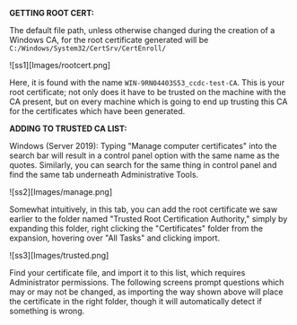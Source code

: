 
**GETTING ROOT CERT:**

The default file path, unless otherwise changed during the creation of a Windows CA, for the root certificate generated will be `C:/Windows/System32/CertSrv/CertEnroll/`

![ss1][Images/rootcert.png]

Here, it is found with the name `WIN-9RN04403S53_ccdc-test-CA`. This is your root certificate; not only does it have to be trusted on the machine with the CA present, but on every machine which is going to end up trusting this CA for the certificates which have been generated.

**ADDING TO TRUSTED CA LIST:**

Windows (Server 2019):
Typing "Manage computer certificates" into the search bar will result in a control panel option with the same name as the quotes. Similarly, you can search for the same thing in control panel and find the same tab underneath Administrative Tools.

![ss2][Images/manage.png]

Somewhat intuitively, in this tab, you can add the root certificate we saw earlier to the folder named "Trusted Root Certification Authority," simply by expanding this folder, right clicking the "Certificates" folder from the expansion, hovering over "All Tasks" and clicking import.

![ss3][Images/trusted.png]

Find your certificate file, and import it to this list, which requires Administrator permissions. The following screens prompt questions which may or may not be changed, as importing the way shown above will place the certificate in the right folder, though it will automatically detect if something is wrong.